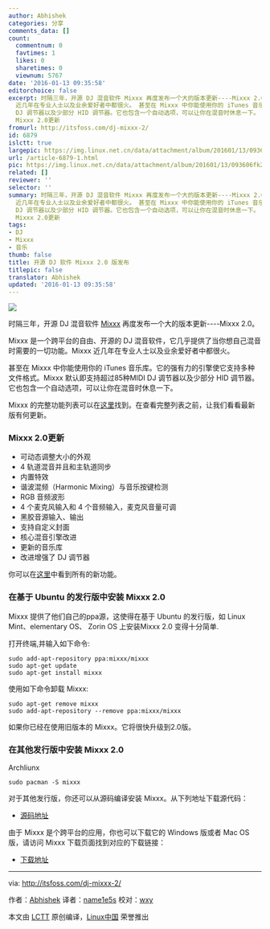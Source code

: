 ```yaml
---
author: Abhishek
categories: 分享
comments_data: []
count:
  commentnum: 0
  favtimes: 1
  likes: 0
  sharetimes: 0
  viewnum: 5767
date: '2016-01-13 09:35:58'
editorchoice: false
excerpt: 时隔三年，开源 DJ 混音软件 Mixxx 再度发布一个大的版本更新----Mixxx 2.0。 Mixxx 是一个跨平台的自由、开源的 DJ 混音软件，它几乎提供了当你想自己混音时需要的一切功能。Mixxx
  近几年在专业人士以及业余爱好者中都很火。 甚至在 Mixxx 中你能使用你的 iTunes 音乐库。它的强有力的引擎使它支持多种文件格式。Mixxx 默认即支持超过85种MIDI
  DJ 调节器以及少部分 HID 调节器。它也包含一个自动选项，可以让你在混音时休息一下。 Mixxx 的完整功能列表可以在这里找到。在查看完整列表之前，让我们看看最新版有何更新。
  Mixxx 2.0更新
fromurl: http://itsfoss.com/dj-mixxx-2/
id: 6879
islctt: true
largepic: https://img.linux.net.cn/data/attachment/album/201601/13/093606fk2wvn8qnowveznn.jpg
url: /article-6879-1.html
pic: https://img.linux.net.cn/data/attachment/album/201601/13/093606fk2wvn8qnowveznn.jpg.thumb.jpg
related: []
reviewer: ''
selector: ''
summary: 时隔三年，开源 DJ 混音软件 Mixxx 再度发布一个大的版本更新----Mixxx 2.0。 Mixxx 是一个跨平台的自由、开源的 DJ 混音软件，它几乎提供了当你想自己混音时需要的一切功能。Mixxx
  近几年在专业人士以及业余爱好者中都很火。 甚至在 Mixxx 中你能使用你的 iTunes 音乐库。它的强有力的引擎使它支持多种文件格式。Mixxx 默认即支持超过85种MIDI
  DJ 调节器以及少部分 HID 调节器。它也包含一个自动选项，可以让你在混音时休息一下。 Mixxx 的完整功能列表可以在这里找到。在查看完整列表之前，让我们看看最新版有何更新。
  Mixxx 2.0更新
tags:
- DJ
- Mixxx
- 音乐
thumb: false
title: 开源 DJ 软件 Mixxx 2.0 版发布
titlepic: false
translator: Abhishek
updated: '2016-01-13 09:35:58'
---
```


![](/data/attachment/album/201601/13/093606fk2wvn8qnowveznn.jpg)


时隔三年，开源 DJ 混音软件 [Mixxx](http://mixxx.org/) 再度发布一个大的版本更新----Mixxx 2.0。


Mixxx 是一个跨平台的自由、开源的 DJ 混音软件，它几乎提供了当你想自己混音时需要的一切功能。Mixxx 近几年在专业人士以及业余爱好者中都很火。


甚至在 Mixxx 中你能使用你的 iTunes 音乐库。它的强有力的引擎使它支持多种文件格式。Mixxx 默认即支持超过85种MIDI DJ 调节器以及少部分 HID 调节器。它也包含一个自动选项，可以让你在混音时休息一下。


Mixxx 的完整功能列表可以在[这里](http://mixxx.org/features/)找到。在查看完整列表之前，让我们看看最新版有何更新。


### Mixxx 2.0更新


* 可动态调整大小的外观
* 4 轨道混音并且和主轨道同步
* 内置特效
* 谐波混频（Harmonic Mixing）与音乐按键检测
* RGB 音频波形
* 4 个麦克风输入和 4 个音频输入，麦克风音量可调
* 黑胶音源输入、输出
* 支持自定义封面
* 核心混音引擎改进
* 更新的音乐库
* 改进增强了 DJ 调节器


你可以在[这里](http://mixxx.org/whats-new-in-mixxx-2-0/)中看到所有的新功能。


### 在基于 Ubuntu 的发行版中安装 Mixxx 2.0


Mixxx 提供了他们自己的ppa源，这使得在基于 Ubuntu 的发行版，如 Linux Mint、elementary OS、 Zorin OS 上安装Mixxx 2.0 变得十分简单.


打开终端,并输入如下命令:



```
sudo add-apt-repository ppa:mixxx/mixxx
sudo apt-get update
sudo apt-get install mixxx

```

使用如下命令卸载 Mixxx:



```
sudo apt-get remove mixxx
sudo add-apt-repository --remove ppa:mixxx/mixxx

```

如果你已经在使用旧版本的 Mixxx。它将很快升级到2.0版。


### 在其他发行版中安装 Mixxx 2.0


Archliunx



```
sudo pacman -S mixxx

```

对于其他发行版，你还可以从源码编译安装 Mixxx。从下列地址下载源代码：


* [源码地址](http://downloads.mixxx.org/mixxx-2.0.0/mixxx-2.0.0-src.tar.gz)


由于 Mixxx 是个跨平台的应用，你也可以下载它的 Windows 版或者 Mac OS 版，请访问 Mixxx 下载页面找到对应的下载链接：


* [下载地址](http://mixxx.org/download/)




---


via: <http://itsfoss.com/dj-mixxx-2/>


作者：[Abhishek](http://itsfoss.com/author/abhishek/) 译者：[name1e5s](https://github.com/name1e5s) 校对：[wxy](https://github.com/wxy)


本文由 [LCTT](https://github.com/LCTT/TranslateProject) 原创编译，[Linux中国](https://linux.cn/) 荣誉推出